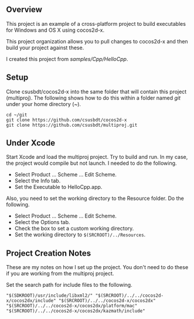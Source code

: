 ## Overview

This project is an example of a cross-platform project to
build executables for Windows and OS X using cocos2d-x.

This project organization allows you to pull changes to
cocos2d-x and then build your project against these.

I created this project from _samples/Cpp/HelloCpp_.

## Setup

Clone csusbdt/cocos2d-x into the same folder that will contain this project (multiproj).
The following shows how to do this within a folder named _git_ under your
home directory (~).

    cd ~/git
    git clone https://github.com/csusbdt/cocos2d-x
    git clone https://github.com/csusbdt/multiproj.git
 

## Under Xcode

Start Xcode and load the multiproj project.  Try to build and run.
In my case, the project would compile but not launch.  I needed to do the following.

- Select Product ... Scheme ... Edit Scheme.
- Select the Info tab.
- Set the Executable to HelloCpp.app.

Also, you need to set the working directory to the Resource folder.
Do the following.

- Select Product ... Scheme ... Edit Scheme.
- Select the Options tab.
- Check the box to set a custom working directory.
- Set the working directory to ``$(SRCROOT)/../Resources``.


## Project Creation Notes

These are my notes on how I set up the project.  You don't need to do these
if you are working from the multiproj project.

Set the search path for include files to the following.

    "$(SDKROOT)/usr/include/libxml2/" "$(SRCROOT)/../../cocos2d-x/cocos2dx/include" "$(SRCROOT)/../../cocos2d-x/cocos2dx" "$(SRCROOT)/../../cocos2d-x/cocos2dx/platform/mac" "$(SRCROOT)/../../cocos2d-x/cocos2dx/kazmath/include"


